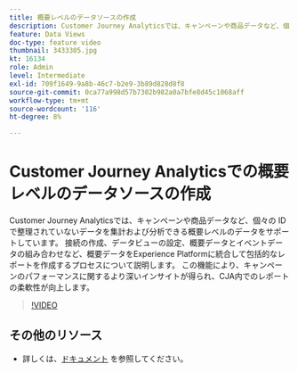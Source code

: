 ```yaml
---
title: 概要レベルのデータソースの作成
description: Customer Journey Analyticsでは、キャンペーンや商品データなど、個々の ID で整理されていないデータを集計および分析できる概要レベルのデータをサポートしています。
feature: Data Views
doc-type: feature video
thumbnail: 3433305.jpg
kt: 16134
role: Admin
level: Intermediate
exl-id: 709f1649-9a8b-46c7-b2e9-3b89d828d8f8
source-git-commit: 0ca77a998d57b7302b982a0a7bfe8d45c1068aff
workflow-type: tm+mt
source-wordcount: '116'
ht-degree: 8%

---
```


# Customer Journey Analyticsでの概要レベルのデータソースの作成

Customer Journey Analyticsでは、キャンペーンや商品データなど、個々の ID で整理されていないデータを集計および分析できる概要レベルのデータをサポートしています。 接続の作成、データビューの設定、概要データとイベントデータの組み合わせなど、概要データをExperience Platformに統合して包括的なレポートを作成するプロセスについて説明します。 この機能により、キャンペーンのパフォーマンスに関するより深いインサイトが得られ、CJA内でのレポートの柔軟性が向上します。

>[!VIDEO](https://video.tv.adobe.com/v/3433305/?quality=12&learn=on)

## その他のリソース

* 詳しくは、[ドキュメント](https://experienceleague.adobe.com/ja/docs/analytics-platform/using/cja-dataviews/summary-data) を参照してください。
